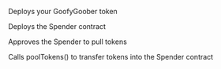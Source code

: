 Deploys your GoofyGoober token

Deploys the Spender contract

Approves the Spender to pull tokens

Calls poolTokens() to transfer tokens into the Spender contract
